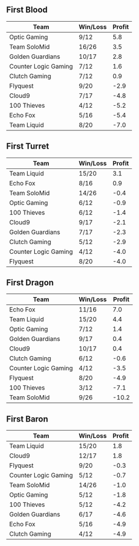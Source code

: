 ## First Blood

| Team | Win/Loss | Profit |
|------|--------|------------|
| Optic Gaming | 9/12 | 5.8 |
| Team SoloMid | 16/26 | 3.5 |
| Golden Guardians | 10/17 | 2.8 |
| Counter Logic Gaming | 7/12 | 1.6 |
| Clutch Gaming | 7/12 | 0.9 |
| Flyquest | 9/20 | -2.9 |
| Cloud9 | 7/17 | -4.8 |
| 100 Thieves | 4/12 | -5.2 |
| Echo Fox | 5/16 | -5.4 |
| Team Liquid | 8/20 | -7.0 |

## First Turret

| Team | Win/Loss | Profit |
|------|--------|------------|
| Team Liquid | 15/20 | 3.1 |
| Echo Fox | 8/16 | 0.9 |
| Team SoloMid | 14/26 | -0.4 |
| Optic Gaming | 6/12 | -0.9 |
| 100 Thieves | 6/12 | -1.4 |
| Cloud9 | 9/17 | -2.1 |
| Golden Guardians | 7/17 | -2.3 |
| Clutch Gaming | 5/12 | -2.9 |
| Counter Logic Gaming | 4/12 | -4.0 |
| Flyquest | 8/20 | -4.0 |

## First Dragon

| Team | Win/Loss | Profit |
|------|--------|------------|
| Echo Fox | 11/16 | 7.0 |
| Team Liquid | 15/20 | 4.4 |
| Optic Gaming | 7/12 | 1.4 |
| Golden Guardians | 9/17 | 0.4 |
| Cloud9 | 10/17 | 0.4 |
| Clutch Gaming | 6/12 | -0.6 |
| Counter Logic Gaming | 4/12 | -3.5 |
| Flyquest | 8/20 | -4.9 |
| 100 Thieves | 3/12 | -7.1 |
| Team SoloMid | 9/26 | -10.2 |

## First Baron

| Team | Win/Loss | Profit |
|------|--------|------------|
| Team Liquid | 15/20 | 1.8 |
| Cloud9 | 12/17 | 1.8 |
| Flyquest | 9/20 | -0.3 |
| Counter Logic Gaming | 5/12 | -0.7 |
| Team SoloMid | 14/26 | -1.0 |
| Optic Gaming | 5/12 | -1.8 |
| 100 Thieves | 5/12 | -4.2 |
| Golden Guardians | 6/17 | -4.6 |
| Echo Fox | 5/16 | -4.9 |
| Clutch Gaming | 4/12 | -4.9 |

